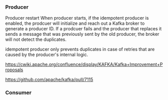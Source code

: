 

### Producer
Producer restart
When producer starts, if the idempotent producer is enabled, the prodcuer will initialize and reach out a Kafka broker to generate a producer ID. If a prodcuer fails and the producer that replaces it sends a message that was previously sent by the old producer, the broker will not detect the duplicates.

idempotent producer only prevents duplicates in case of retries that are caused by the producer's internal logic.



https://cwiki.apache.org/confluence/display/KAFKA/Kafka+Improvement+Proposals

https://github.com/apache/kafka/pull/7115


### Consumer
